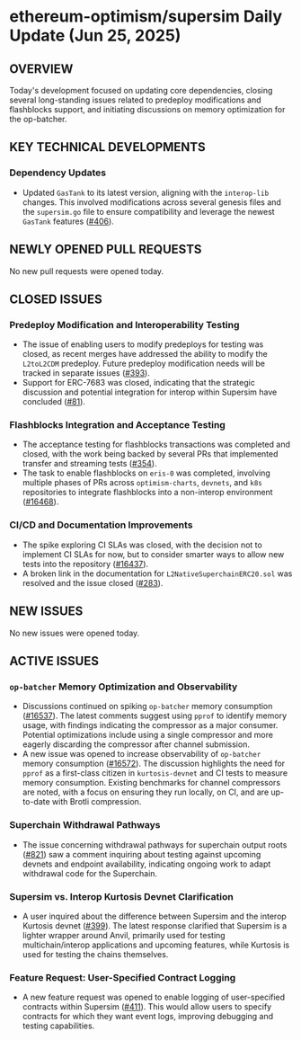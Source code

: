 # ethereum-optimism/supersim Daily Update (Jun 25, 2025)
## OVERVIEW 
Today's development focused on updating core dependencies, closing several long-standing issues related to predeploy modifications and flashblocks support, and initiating discussions on memory optimization for the op-batcher.

## KEY TECHNICAL DEVELOPMENTS

### Dependency Updates
- Updated `GasTank` to its latest version, aligning with the `interop-lib` changes. This involved modifications across several genesis files and the `supersim.go` file to ensure compatibility and leverage the newest `GasTank` features ([#406](https://github.com/ethereum-optimism/supersim/pull/406)).

## NEWLY OPENED PULL REQUESTS
No new pull requests were opened today.

## CLOSED ISSUES

### Predeploy Modification and Interoperability Testing
- The issue of enabling users to modify predeploys for testing was closed, as recent merges have addressed the ability to modify the `L2toL2CDM` predeploy. Future predeploy modification needs will be tracked in separate issues ([#393](https://github.com/ethereum-optimism/supersim/issues/393)).
- Support for ERC-7683 was closed, indicating that the strategic discussion and potential integration for interop within Supersim have concluded ([#81](https://github.com/ethereum-optimism/supersim/issues/81)).

### Flashblocks Integration and Acceptance Testing
- The acceptance testing for flashblocks transactions was completed and closed, with the work being backed by several PRs that implemented transfer and streaming tests ([#354](https://github.com/ethereum-optimism/supersim/issues/354)).
- The task to enable flashblocks on `eris-0` was completed, involving multiple phases of PRs across `optimism-charts`, `devnets`, and `k8s` repositories to integrate flashblocks into a non-interop environment ([#16468](https://github.com/ethereum-optimism/supersim/issues/16468)).

### CI/CD and Documentation Improvements
- The spike exploring CI SLAs was closed, with the decision not to implement CI SLAs for now, but to consider smarter ways to allow new tests into the repository ([#16437](https://github.com/ethereum-optimism/supersim/issues/16437)).
- A broken link in the documentation for `L2NativeSuperchainERC20.sol` was resolved and the issue closed ([#283](https://github.com/ethereum-optimism/supersim/issues/283)).

## NEW ISSUES
No new issues were opened today.

## ACTIVE ISSUES

### `op-batcher` Memory Optimization and Observability
- Discussions continued on spiking `op-batcher` memory consumption ([#16537](https://github.com/ethereum-optimism/supersim/issues/16537)). The latest comments suggest using `pprof` to identify memory usage, with findings indicating the compressor as a major consumer. Potential optimizations include using a single compressor and more eagerly discarding the compressor after channel submission.
- A new issue was opened to increase observability of `op-batcher` memory consumption ([#16572](https://github.com/ethereum-optimism/supersim/issues/16572)). The discussion highlights the need for `pprof` as a first-class citizen in `kurtosis-devnet` and CI tests to measure memory consumption. Existing benchmarks for channel compressors are noted, with a focus on ensuring they run locally, on CI, and are up-to-date with Brotli compression.

### Superchain Withdrawal Pathways
- The issue concerning withdrawal pathways for superchain output roots ([#821](https://github.com/ethereum-optimism/supersim/issues/821)) saw a comment inquiring about testing against upcoming devnets and endpoint availability, indicating ongoing work to adapt withdrawal code for the Superchain.

### Supersim vs. Interop Kurtosis Devnet Clarification
- A user inquired about the difference between Supersim and the interop Kurtosis devnet ([#399](https://github.com/ethereum-optimism/supersim/issues/399)). The latest response clarified that Supersim is a lighter wrapper around Anvil, primarily used for testing multichain/interop applications and upcoming features, while Kurtosis is used for testing the chains themselves.

### Feature Request: User-Specified Contract Logging
- A new feature request was opened to enable logging of user-specified contracts within Supersim ([#411](https://github.com/ethereum-optimism/supersim/issues/411)). This would allow users to specify contracts for which they want event logs, improving debugging and testing capabilities.